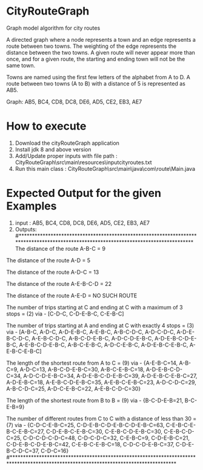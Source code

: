 # CityRouteGraph
Graph model algorithm for city routes

A directed graph where a node represents a town and an edge represents a route between two towns.  The weighting of the edge represents the distance between the two towns.  A given route will never appear more than once, and for a given route, the starting and ending town will not be the same town.

Towns are named using the first few letters of the alphabet from A to D.  A route between two towns (A to B) with a distance of 5 is represented as AB5.

Graph: AB5, BC4, CD8, DC8, DE6, AD5, CE2, EB3, AE7

# How to execute
1. Download the cityRouteGraph application
2. Install jdk 8 and above version
3. Add/Update proper inputs with file path : CityRouteGraph\src\main\resources\inputcityroutes.txt 
4. Run this main class : CityRouteGraph\src\main\java\com\route\Main.java

# Expected Output for the given Examples
1. input : AB5, BC4, CD8, DC8, DE6, AD5, CE2, EB3, AE7
2. Outputs:
#**************************************************************************************************************************************
The distance of the route A-B-C = 9

The distance of the route A-D = 5

The distance of the route A-D-C = 13

The distance of the route A-E-B-C-D = 22

The distance of the route A-E-D = NO SUCH ROUTE

The number of trips starting at C and ending at C with a maximum of 3 stops = (2) via - [C-D-C, C-D-E-B-C, C-E-B-C]

The number of trips starting at A and ending at C with exactly 4 stops = (3) via - [A-B-C, A-D-C, A-D-E-B-C, A-E-B-C, A-B-C-D-C, A-D-C-D-C, A-D-E-B-C-D-C, A-E-B-C-D-C, A-B-C-D-E-B-C, A-D-C-D-E-B-C, A-D-E-B-C-D-E-B-C, A-E-B-C-D-E-B-C, A-B-C-E-B-C, A-D-C-E-B-C, A-D-E-B-C-E-B-C, A-E-B-C-E-B-C]

The length of the shortest route from A to C = (9) via - {A-E-B-C=14, A-B-C=9, A-D-C=13, A-B-C-D-E-B-C=30, A-B-C-E-B-C=18, A-D-E-B-C-D-C=34, A-D-C-D-E-B-C=34, A-D-E-B-C-D-E-B-C=39, A-D-E-B-C-E-B-C=27, A-D-E-B-C=18, A-E-B-C-D-E-B-C=35, A-E-B-C-E-B-C=23, A-D-C-D-C=29, A-B-C-D-C=25, A-D-C-E-B-C=22, A-E-B-C-D-C=30}

The length of the shortest route from B to B = (9) via - {B-C-D-E-B=21, B-C-E-B=9}

The number of different routes from C to C with a distance of less than 30 = (7) via - {C-D-C-E-B-C=25, C-D-E-B-C-D-E-B-C-D-E-B-C=63, C-E-B-C-E-B-C-E-B-C=27, C-D-E-B-C-E-B-C=30, C-E-B-C-D-E-B-C=30, C-E-B-C-D-C=25, C-D-C-D-C-D-C=48, C-D-C-D-C=32, C-E-B-C=9, C-D-E-B-C=21, C-D-E-B-C-D-E-B-C=42, C-E-B-C-E-B-C=18, C-D-C-D-E-B-C=37, C-D-E-B-C-D-C=37, C-D-C=16}
#**************************************************************************************************************************************


